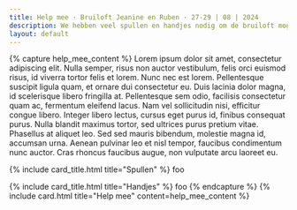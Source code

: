 ```yaml
---
title: Help mee · Bruiloft Jeanine en Ruben · 27-29 | 08 | 2024
description: We hebben veel spullen en handjes nodig om de bruiloft mogelijk te maken. Misschien kun je ons daar bij helpen.
layout: default
---
```

{% capture help_mee_content %}
Lorem ipsum dolor sit amet, consectetur adipiscing elit. Nulla semper, risus non auctor vestibulum, felis orci euismod
risus, id viverra tortor felis et lorem. Nunc nec est lorem. Pellentesque suscipit ligula quam, et ornare dui
consectetur eu. Duis lacinia dolor magna, id scelerisque libero fringilla at. Pellentesque sem odio, facilisis
consectetur quam ac, fermentum eleifend lacus. Nam vel sollicitudin nisi, efficitur congue libero. Integer libero
lectus, cursus eget purus id, finibus consequat purus. Nulla blandit maximus tortor, sed ultrices purus pretium vitae.
Phasellus at aliquet leo. Sed sed mauris bibendum, molestie magna id, accumsan urna. Aenean pulvinar leo et nisl tempor,
faucibus condimentum nunc auctor. Cras rhoncus faucibus augue, non vulputate arcu laoreet eu. 

{% include card_title.html title="Spullen" %}
foo

{% include card_title.html title="Handjes" %}
foo
{% endcapture %}
{% include card.html title="Help mee" content=help_mee_content %}
